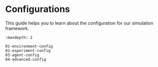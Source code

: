 # Configurations

This guide helps you to learn about the configuration for our simulation framework.

```{toctree}
:maxdepth: 2

01-environment-config
02-experiment-config
03-agent-config
04-advanced-config
```
